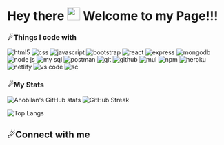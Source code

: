 <h1> Hey there <img src="https://slackmojis.com/emojis/4594-blob-wave/download" width="30"/> Welcome to my Page!!!</h1>

### ☄Things I code with
<p>
  <img alt="html5" src="https://img.shields.io/badge/html5-%23E34F26.svg?style=for-the-badge&logo=html5&logoColor=white"/>
  <img alt="css" src="https://img.shields.io/badge/css3-%231572B6.svg?style=for-the-badge&logo=css3&logoColor=white"/>
  <img alt="javascript" src="https://img.shields.io/badge/javascript-%23323330.svg?style=for-the-badge&logo=javascript&logoColor=%23F7DF1E"/>
  <img alt="bootstrap" src="https://img.shields.io/badge/bootstrap-%23563D7C.svg?style=for-the-badge&logo=bootstrap&logoColor=white"/>
  <img alt="react" src="https://img.shields.io/badge/react-%2320232a.svg?style=for-the-badge&logo=react&logoColor=%2361DAFB"/>
  <img alt="express" src="https://img.shields.io/badge/express.js-%23404d59.svg?style=for-the-badge&logo=express&logoColor=%2361DAFB"/>
  <img alt="mongodb" src="https://img.shields.io/badge/MongoDB-%234ea94b.svg?style=for-the-badge&logo=mongodb&logoColor=white"/>
  <img alt="node js" src="https://img.shields.io/badge/node.js-6DA55F?style=for-the-badge&logo=node.js&logoColor=white"/>
  <img alt="my sql" src="https://img.shields.io/badge/mysql-%2300f.svg?style=for-the-badge&logo=mysql&logoColor=white"/>
  <img alt="postman" src="https://img.shields.io/badge/Postman-FF6C37?style=for-the-badge&logo=postman&logoColor=white"/>
  <img alt="git" src="https://img.shields.io/badge/git-%23F05033.svg?style=for-the-badge&logo=git&logoColor=white"/>
  <img alt="github" src="https://img.shields.io/badge/github-%23121011.svg?style=for-the-badge&logo=github&logoColor=white"/>
  <img alt="mui" src="https://img.shields.io/badge/MUI-%230081CB.svg?style=for-the-badge&logo=material-ui&logoColor=white"/>
  <img alt="npm" src="https://img.shields.io/badge/NPM-%23000000.svg?style=for-the-badge&logo=npm&logoColor=white"/>
  <img alt="heroku" src="https://img.shields.io/badge/heroku-%23430098.svg?style=for-the-badge&logo=heroku&logoColor=white"/>
  <img alt="netlify" src="https://img.shields.io/badge/netlify-%23000000.svg?style=for-the-badge&logo=netlify&logoColor=#00C7B7"/>
  <img alt="vs code" src="https://img.shields.io/badge/Visual%20Studio%20Code-0078d7.svg?style=for-the-badge&logo=visual-studio-code&logoColor=white"/>
  <img alt="sc" src="https://img.shields.io/badge/styled--components-DB7093?style=for-the-badge&logo=styled-components&logoColor=white"/>
  </p>
  
  ### ☄My Stats
  
  ![Ahobilan's GitHub stats](https://github-readme-stats.vercel.app/api?username=SreeAhobilan&show_icons=true&theme=radical)
  ![GitHub Streak](https://github-readme-streak-stats.herokuapp.com/?user=SreeAhobilan&theme=radical)
  
  ![Top Langs](https://github-readme-stats.vercel.app/api/top-langs/?username=SreeAhobilan&layout=compact&theme=radical&langs_count=6)
  
  <h2 align="left">☄Connect with me</h2>
  <p align="left">

